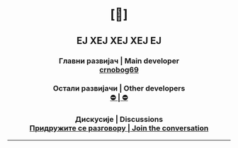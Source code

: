 # <p align="center"> [🔻] </p>

## <p align="center">ЕЈ ХЕЈ ХЕЈ ХЕЈ ЕЈ</p>

### <p align="center"> <strong> Главни развијач | Main developer </strong><br> <a href="https://github.com/crnobog69">crnobog69</a> </p>

### <p align="center"> <strong>Остали развијачи | Other developers</strong> <br> <a href="#"> ⛔ | ⛔ </a> </p>

### <p align="center"> <strong>Дискусије | Discussions</strong><br> <a href="https://github.com/orgs/Stabilistatpakt/discussions">Придружите се разговору | Join the conversation</a> </p>

---
